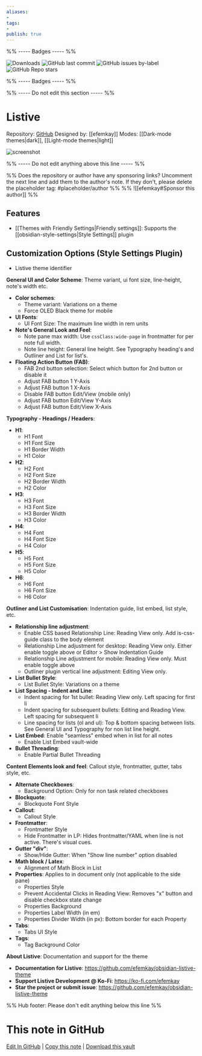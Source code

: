 ```yaml
---
aliases:
- 
tags: 
- 
publish: true
---
```


%% ----- Badges ----- %%

![Downloads](https://img.shields.io/badge/downloads-6544-573E7A?style=for-the-badge&logo=)
![GitHub last commit](https://img.shields.io/github/last-commit/efemkay/obsidian-listive-theme?color=573E7A&label=last%20update&logo=github&style=for-the-badge)
![GitHub issues by-label](https://img.shields.io/github/issues/efemkay/obsidian-listive-theme/help%20wanted?color=573E7A&logo=github&style=for-the-badge) 
![GitHub Repo stars](https://img.shields.io/github/stars/efemkay/obsidian-listive-theme?color=573E7A&logo=github&style=for-the-badge)

%% ----- Badges ----- %%

%% ----- Do not edit this section ----- %%

# Listive

Repository: [GitHub](https://github.com/efemkay/obsidian-listive-theme)
Designed by: [[efemkay]]
Modes: [[Dark-mode themes|dark]], [[Light-mode themes|light]]



![screenshot](https://github.com/efemkay/obsidian-listive-theme/raw/HEAD/thumbnail.jpg)

%% ----- Do not edit anything above this line ----- %% 

%% Does the repository or author have any sponsoring links? Uncomment the next line and add them to the author's note. If they don't, please delete the placeholder tag: #placeholder/author %%
%% ![[efemkay#Sponsor this author]] %%


## Features

- [[Themes with Friendly Settings|Friendly settings]]: Supports the [[obsidian-style-settings|Style Settings]] plugin

## Customization Options (Style Settings Plugin) 
- Listive theme identifier

**General UI and Color Scheme**: Theme variant, ui font size, line-height, note's width etc.
- **Color schemes**: 
    - Theme variant: Variations on a theme
    - Force OLED Black theme for mobile
- **UI Fonts**: 
    - UI Font Size: The maximum line width in rem units
- **Note's General Look and Feel**: 
    - Note pane max width: Use `cssClass:wide-page` in frontmatter for per note full width.
    - Note line height: General line height. See Typography heading's and Outliner and List for list's.
- **Floating Action Button (FAB)**: 
    - FAB 2nd button selection: Select which button for 2nd button or disable it
    - Adjust FAB button 1 Y-Axis
    - Adjust FAB button 1 X-Axis
    - Disable FAB button Edit/View (mobile only)
    - Adjust FAB button Edit/View Y-Axis
    - Adjust FAB button Edit/View X-Axis

**Typography - Headings / Headers**: 
- **H1**: 
    - H1 Font
    - H1 Font Size
    - H1 Border Width
    - H1 Color
- **H2**: 
    - H2 Font
    - H2 Font Size
    - H2 Border Width
    - H2 Color
- **H3**: 
    - H3 Font
    - H3 Font Size
    - H3 Border Width
    - H3 Color
- **H4**: 
    - H4 Font
    - H4 Font Size
    - H4 Color
- **H5**: 
    - H5 Font
    - H5 Font Size
    - H5 Color
- **H6**: 
    - H6 Font
    - H6 Font Size
    - H6 Color

**Outliner and List Customisation**: Indentation guide, list embed, list style, etc.
- **Relationship line adjustment**: 
    - Enable CSS based Relationship Line: Reading View only. Add is-css-guide class to the body element
    - Relationship Line adjustment for desktop: Reading View only. Either enable toggle above or Editor > Show Indentation Guide
    - Relationship Line adjustment for mobile: Reading View only. Must enable toggle above
    - Outliner plugin vertical line adjustment: Editing View only.
- **List Bullet Style**: 
    - List Bullet Style: Variations on a theme
- **List Spacing - Indent and Line**: 
    - Indent spacing for 1st bullet: Reading View only. Left spacing for first li
    - Indent spacing for subsequent bullets: Editing and Reading View. Left spacing for subsequent li
    - Line spacing for lists (ol and ul): Top & bottom spacing between lists. See General UI and Typography for non list line height.
- **List Embed**: Enable "seamless" embed when in list for all notes
    - Enable List Embed vault-wide
- **Bullet Threading**: 
    - Enable Partial Bullet Threading

**Content Elements look and feel**: Callout style, frontmatter, gutter, tabs style, etc.
- **Alternate Checkboxes**: 
    - Background Option: Only for non task related checkboxes
- **Blockquote**: 
    - Blockquote Font Style
- **Callout**: 
    - Callout Style
- **Frontmatter**: 
    - Frontmatter Style
    - Hide Frontmatter in LP: Hides frontmatter/YAML when line is not active. There's visual cues.
- **Gutter "div"**: 
    - Show/Hide Gutter: When "Show line number" option disabled
- **Math block / Latex**: 
    - Alignment of Math Block in List
- **Properties**: Applies to in document only (not applicable to the side pane)
    - Properties Style
    - Prevent Accidental Clicks in Reading View: Removes "x" button and disable checkbox state change
    - Properties Background
    - Properties Label Width (in em)
    - Properties Divider Width (in px): Bottom border for each Property
- **Tabs**: 
    - Tabs UI Style
- **Tags**: 
    - Tag Background Color

**About Listive**: Documentation and support for the theme
- **Documentation for Listive**: https://github.com/efemkay/obsidian-listive-theme
- **Support Listive Development @ Ko-Fi**: https://ko-fi.com/efemkay
- **Star the project or submit issue**: https://github.com/efemkay/obsidian-listive-theme


%% Hub footer: Please don't edit anything below this line %%

# This note in GitHub

<span class="git-footer">[Edit In GitHub](https://github.dev/obsidian-community/obsidian-hub/blob/main/02%20-%20Community%20Expansions/02.05%20All%20Community%20Expansions/Themes/Listive.md "git-hub-edit-note") | [Copy this note](https://raw.githubusercontent.com/obsidian-community/obsidian-hub/main/02%20-%20Community%20Expansions/02.05%20All%20Community%20Expansions/Themes/Listive.md "git-hub-copy-note") | [Download this vault](https://github.com/obsidian-community/obsidian-hub/archive/refs/heads/main.zip "git-hub-download-vault") </span>
